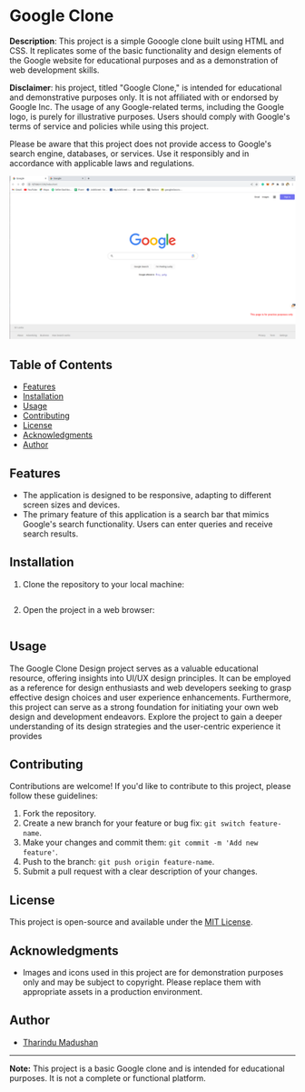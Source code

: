 # Google Clone

**Description**: This project is a simple Gooogle clone built using HTML and CSS. It replicates some of the basic functionality and design elements of the Google website for educational purposes and as a demonstration of web development skills. 

**Disclaimer**: his project, titled "Google Clone," is intended for educational and demonstrative purposes only. It is not affiliated with or endorsed by Google Inc. The usage of any Google-related terms, including the Google logo, is purely for illustrative purposes. Users should comply with Google's terms of service and policies while using this project.

Please be aware that this project does not provide access to Google's search engine, databases, or services. Use it responsibly and in accordance with applicable laws and regulations.


![Google Clone](resource/clone.png)

## Table of Contents

- [Features](#features)
- [Installation](#installation)
- [Usage](#usage)
- [Contributing](#contributing)
- [License](#license)
- [Acknowledgments](#acknowledgments)
- [Author](#author)

## Features

- The application is designed to be responsive, adapting to different screen sizes and devices.
-  The primary feature of this application is a search bar that mimics Google's search functionality. Users can enter queries and receive search results.

## Installation

1. Clone the repository to your local machine:

    ```bash
    
    ```

2. Open the project in a web browser:

    ```bash
    
    ```

## Usage

The Google Clone Design project serves as a valuable educational resource, offering insights into UI/UX design principles. It can be employed as a reference for design enthusiasts and web developers seeking to grasp effective design choices and user experience enhancements. Furthermore, this project can serve as a strong foundation for initiating your own web design and development endeavors. Explore the project to gain a deeper understanding of its design strategies and the user-centric experience it provides 

## Contributing

Contributions are welcome! If you'd like to contribute to this project, please follow these guidelines:

1. Fork the repository.
2. Create a new branch for your feature or bug fix: `git switch feature-name`.
3. Make your changes and commit them: `git commit -m 'Add new feature'`.
4. Push to the branch: `git push origin feature-name`.
5. Submit a pull request with a clear description of your changes.

## License

This project is open-source and available under the [MIT License](LICENSE.txt).

## Acknowledgments

- Images and icons used in this project are for demonstration purposes only and may be subject to copyright. Please replace them with appropriate assets in a production environment.

## Author

- [Tharindu Madushan](https://github.com/TharinduMDev)

---

**Note:** This project is a basic Google clone and is intended for educational purposes. It is not a complete or functional platform.
